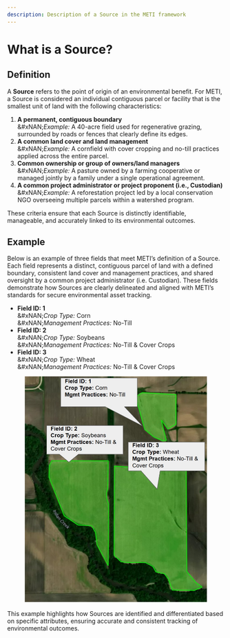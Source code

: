 ```yaml
---
description: Description of a Source in the METI framework
---
```


# What is a Source?

## Definition

A **Source** refers to the point of origin of an environmental benefit. For METI, a Source is considered an individual contiguous parcel or facility that is the smallest unit of land with the following characteristics:

1. **A permanent, contiguous boundary**\
   &#xNAN;_&#x45;xample:_ A 40-acre field used for regenerative grazing, surrounded by roads or fences that clearly define its edges.
2. **A common land cover and land management**\
   &#xNAN;_&#x45;xample:_ A cornfield with cover cropping and no-till practices applied across the entire parcel.
3. **Common ownership or group of owners/land managers**\
   &#xNAN;_&#x45;xample:_ A pasture owned by a farming cooperative or managed jointly by a family under a single operational agreement.
4. **A common project administrator or project proponent (i.e., Custodian)**\
   &#xNAN;_&#x45;xample:_ A reforestation project led by a local conservation NGO overseeing multiple parcels within a watershed program.

These criteria ensure that each Source is distinctly identifiable, manageable, and accurately linked to its environmental outcomes.

## Example

Below is an example of three fields that meet METI’s definition of a Source. Each field represents a distinct, contiguous parcel of land with a defined boundary, consistent land cover and management practices, and shared oversight by a common project administrator (i.e. Custodian). These fields demonstrate how Sources are clearly delineated and aligned with METI’s standards for secure environmental asset tracking.

* **Field ID: 1**\
  &#xNAN;_&#x43;rop Type:_ Corn\
  &#xNAN;_&#x4D;anagement Practices:_ No-Till
* **Field ID: 2**\
  &#xNAN;_&#x43;rop Type:_ Soybeans\
  &#xNAN;_&#x4D;anagement Practices:_ No-Till & Cover Crops
* **Field ID: 3**\
  &#xNAN;_&#x43;rop Type:_ Wheat\
  &#xNAN;_&#x4D;anagement Practices:_ No-Till & Cover Crops

<figure><img src="../.gitbook/assets/Screenshot 2024-11-22 140553.jpg" alt=""><figcaption></figcaption></figure>

This example highlights how Sources are identified and differentiated based on specific attributes, ensuring accurate and consistent tracking of environmental outcomes.
